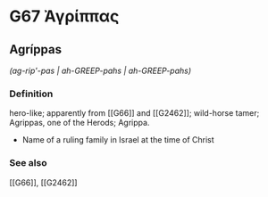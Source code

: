 # G67 Ἀγρίππας

## Agríppas

_(ag-rip'-pas | ah-GREEP-pahs | ah-GREEP-pahs)_

### Definition

hero-like; apparently from [[G66]] and [[G2462]]; wild-horse tamer; Agrippas, one of the Herods; Agrippa.

- Name of a ruling family in Israel at the time of Christ

### See also

[[G66]], [[G2462]]

